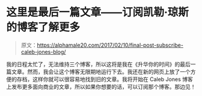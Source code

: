 # 这里是最后一篇文章——订阅凯勒·琼斯的博客了解更多

> 原文：<https://alphamale20.com/2017/02/10/final-post-subscribe-caleb-jones-blog/>

我的日程太忙了，无法维持三个博客，所以这将是我在《升华你的时间》的最后一篇文章。然而，我会让这个博客无限期地运行下去。我还在新的网页上放了一个方便的存档，这样你就可以很容易地找到旧的文章。我将开始在 Caleb Jones 博客上发布更多面向商业的文章，所以如果你想要的话，可以订阅那个博客。那边见！